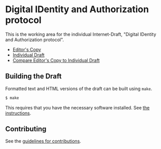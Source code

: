 # Digital IDentity and Authorization protocol

This is the working area for the individual Internet-Draft, "Digital IDentity and Authorization protocol".

* [Editor's Copy](https://dickhardt.github.io/hardt-DIDAP-protocol/#go.draft-hardt-DIDAP-protocol.html)
* [Individual Draft](https://tools.ietf.org/html/draft-hardt-DIDAP-protocol)
* [Compare Editor's Copy to Individual Draft](https://dickhardt.github.io/hardt-DIDAP-protocol/#go.draft-hardt-DIDAP-protocol.diff)

## Building the Draft

Formatted text and HTML versions of the draft can be built using `make`.

```sh
$ make
```

This requires that you have the necessary software installed.  See
[the instructions](https://github.com/martinthomson/i-d-template/blob/master/doc/SETUP.md).


## Contributing

See the
[guidelines for contributions](https://github.com/dickhardt/hardt-DIDAP-protocol/blob/master/CONTRIBUTING.md).
